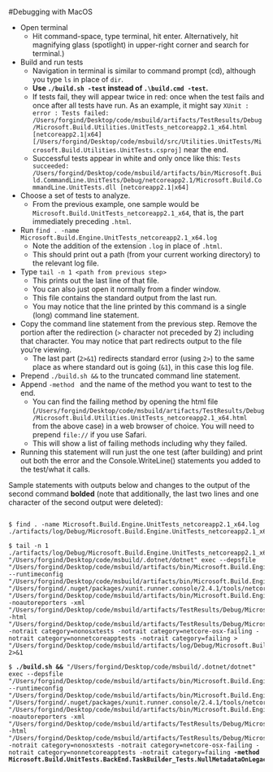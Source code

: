 #Debugging with MacOS
* Open terminal 
  * Hit command-space, type terminal, hit enter. Alternatively, hit magnifying glass (spotlight) in upper-right corner and search for terminal.)
* Build and run tests
  * Navigation in terminal is similar to command prompt (cd), although you type `ls` in place of `dir`.
  * **Use `./build.sh -test` instead of `.\build.cmd -test`.**
  * If tests fail, they will appear twice in red: once when the test fails and once after all tests have run. As an example, it might say `XUnit : error : Tests failed: /Users/forgind/Desktop/code/msbuild/artifacts/TestResults/Debug/Microsoft.Build.Utilities.UnitTests_netcoreapp2.1_x64.html [netcoreapp2.1|x64] [/Users/forgind/Desktop/code/msbuild/src/Utilities.UnitTests/Microsoft.Build.Utilities.UnitTests.csproj]` near the end.
  * Successful tests appear in white and only once like this: `Tests succeeded: /Users/forgind/Desktop/code/msbuild/artifacts/bin/Microsoft.Build.CommandLine.UnitTests/Debug/netcoreapp2.1/Microsoft.Build.CommandLine.UnitTests.dll [netcoreapp2.1|x64]`
* Choose a set of tests to analyze.
  * From the previous example, one sample would be `Microsoft.Build.UnitTests_netcoreapp2.1_x64`, that is, the part immediately preceding `.html`.
* Run `find . -name Microsoft.Build.Engine.UnitTests_netcoreapp2.1_x64.log`
  * Note the addition of the extension `.log` in place of `.html`.
  * This should print out a path (from your current working directory) to the relevant log file.
* Type `tail -n 1 <path from previous step>`
  * This prints out the last line of that file.
  * You can also just open it normally from a finder window.
  * This file contains the standard output from the last run.
  * You may notice that the line printed by this command is a single (long) command line statement.
* Copy the command line statement from the previous step. Remove the portion after the redirection (`>` character not preceded by 2) including that character. You may notice that part redirects output to the file you’re viewing.
  * The last part (`2>&1`) redirects standard error (using `2>`) to the same place as where standard out is going (`&1`), in this case this log file.
* Prepend `./build.sh &&` to the truncated command line statement.
* Append `-method ` and the name of the method you want to test to the end.
  * You can find the failing method by opening the html file  (`/Users/forgind/Desktop/code/msbuild/artifacts/TestResults/Debug/Microsoft.Build.Utilities.UnitTests_netcoreapp2.1_x64.html` from the above case) in a web browser of choice. You will need to prepend `file://` if you use Safari.
  * This will show a list of failing methods including why they failed.
*	Running this statement will run just the one test (after building) and print out both the error and the Console.WriteLine() statements you added to the test/what it calls.


Sample statements with outputs below and changes to the output of the second command **bolded** (note that additionally, the last two lines and one character of the second output were deleted):

<pre><code>
$ find . -name Microsoft.Build.Engine.UnitTests_netcoreapp2.1_x64.log
./artifacts/log/Debug/Microsoft.Build.Engine.UnitTests_netcoreapp2.1_x64.log

$ tail -n 1 ./artifacts/log/Debug/Microsoft.Build.Engine.UnitTests_netcoreapp2.1_x64.log
"/Users/forgind/Desktop/code/msbuild/.dotnet/dotnet" exec --depsfile "/Users/forgind/Desktop/code/msbuild/artifacts/bin/Microsoft.Build.Engine.UnitTests/Debug/netcoreapp2.1/Microsoft.Build.Engine.UnitTests.deps.json" --runtimeconfig "/Users/forgind/Desktop/code/msbuild/artifacts/bin/Microsoft.Build.Engine.UnitTests/Debug/netcoreapp2.1/Microsoft.Build.Engine.UnitTests.runtimeconfig.json"  "/Users/forgind/.nuget/packages/xunit.runner.console/2.4.1/tools/netcoreapp2.0/xunit.console.dll" "/Users/forgind/Desktop/code/msbuild/artifacts/bin/Microsoft.Build.Engine.UnitTests/Debug/netcoreapp2.1/Microsoft.Build.Engine.UnitTests.dll" -noautoreporters -xml "/Users/forgind/Desktop/code/msbuild/artifacts/TestResults/Debug/Microsoft.Build.Engine.UnitTests_netcoreapp2.1_x64.xml" -html "/Users/forgind/Desktop/code/msbuild/artifacts/TestResults/Debug/Microsoft.Build.Engine.UnitTests_netcoreapp2.1_x64.html" -notrait category=nonosxtests -notrait category=netcore-osx-failing -notrait category=nonnetcoreapptests -notrait category=failing > "/Users/forgind/Desktop/code/msbuild/artifacts/log/Debug/Microsoft.Build.Engine.UnitTests_netcoreapp2.1_x64.log" 2>&1

$ <b>./build.sh &&</b> "/Users/forgind/Desktop/code/msbuild/.dotnet/dotnet" exec --depsfile "/Users/forgind/Desktop/code/msbuild/artifacts/bin/Microsoft.Build.Engine.UnitTests/Debug/netcoreapp2.1/Microsoft.Build.Engine.UnitTests.deps.json" --runtimeconfig "/Users/forgind/Desktop/code/msbuild/artifacts/bin/Microsoft.Build.Engine.UnitTests/Debug/netcoreapp2.1/Microsoft.Build.Engine.UnitTests.runtimeconfig.json"  "/Users/forgind/.nuget/packages/xunit.runner.console/2.4.1/tools/netcoreapp2.0/xunit.console.dll" "/Users/forgind/Desktop/code/msbuild/artifacts/bin/Microsoft.Build.Engine.UnitTests/Debug/netcoreapp2.1/Microsoft.Build.Engine.UnitTests.dll" -noautoreporters -xml "/Users/forgind/Desktop/code/msbuild/artifacts/TestResults/Debug/Microsoft.Build.Engine.UnitTests_netcoreapp2.1_x64.xml" -html "/Users/forgind/Desktop/code/msbuild/artifacts/TestResults/Debug/Microsoft.Build.Engine.UnitTests_netcoreapp2.1_x64.html" -notrait category=nonosxtests -notrait category=netcore-osx-failing -notrait category=nonnetcoreapptests -notrait category=failing <b>-method Microsoft.Build.UnitTests.BackEnd.TaskBuilder_Tests.NullMetadataOnLegacyOutputItems</b>
</code></pre>
